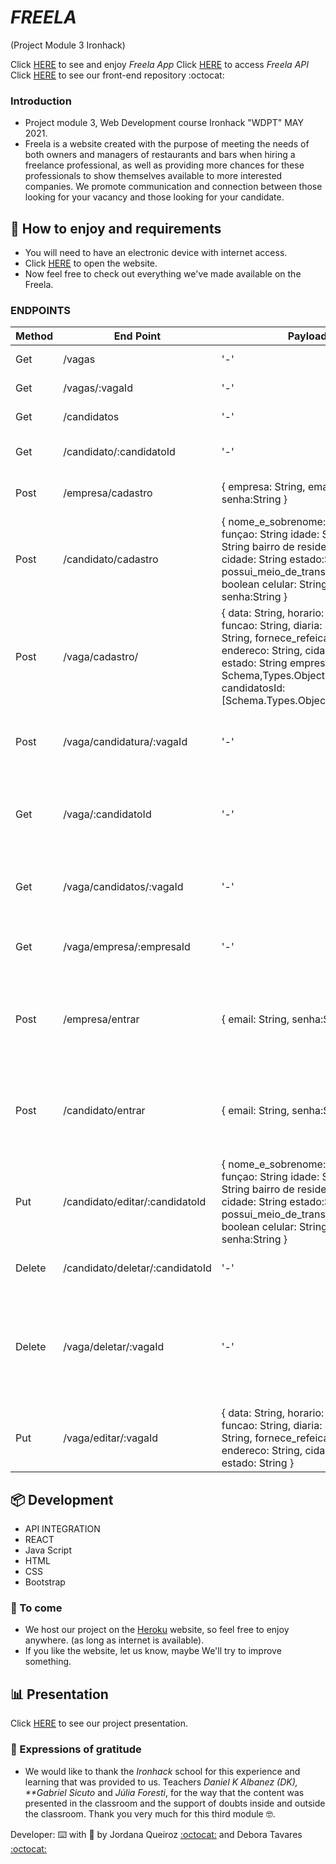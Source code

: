 # _FREELA_

(Project Module 3 Ironhack)

Click [HERE](https://freela-app.herokuapp.com/) to see and enjoy _Freela App_
Click [HERE](https://api-freela.herokuapp.com/) to access _Freela API_
Click [HERE](https://github.com/jordanavq/freela-client) to see our front-end repository :octocat:

### Introduction

- Project module 3, Web Development course Ironhack "WDPT" MAY 2021.
- Freela is a website created with the purpose of meeting the needs of both owners and managers of restaurants and bars when hiring a freelance professional, as well as providing more chances for these professionals to show themselves available to more interested companies. We promote communication and connection between those looking for your vacancy and those looking for your candidate.

## 🚀 How to enjoy and requirements

- You will need to have an electronic device with internet access.
- Click [HERE](https://freela-app.herokuapp.com/) to open the website.
- Now feel free to check out everything we've made available on the Freela.

### ENDPOINTS

| Method | End Point                       | Payload                                                                                                                                                                                                                             | Response                               | Action                                                            |
| ------ | ------------------------------- | ----------------------------------------------------------------------------------------------------------------------------------------------------------------------------------------------------------------------------------- | -------------------------------------- | ----------------------------------------------------------------- |
| Get    | /vagas                          | '-'                                                                                                                                                                                                                                 | Status: 200 body: [jobs]               | Get all Jobs                                                      |
| Get    | /vagas/:vagaId                  | '-'                                                                                                                                                                                                                                 | Status: 200 body: {job}                | Get a job by id                                                   |
| Get    | /candidatos                     | '-'                                                                                                                                                                                                                                 | Status: 200 body: [candidates]         | Get all candidates                                                |
| Get    | /candidato/:candidatoId         | '-'                                                                                                                                                                                                                                 | Status: 200 body: {candidate}          | Get a candidate by id                                             |
| Post   | /empresa/cadastro               | { empresa: String, email:String. senha:String }                                                                                                                                                                                     | Status: 201 body:{empresa,email,senha} | Creates a company user                                            |
| Post   | /candidato/cadastro             | { nome_e_sobrenome: String, funçao: String idade: String sexo: String bairro de residencia: String cidade: String estado:String possui_meio_de_transpote_próprio?: boolean celular: String email:String. senha:String }             | Status: 201 body:{candidate}           | Creates a candidate user                                          |
| Post   | /vaga/cadastro/                 | { data: String, horario: String, funcao: String, diaria: String, traje: String, fornece_refeicao: boolean endereco: String, cidade: String, estado: String empresaId: Schema,Types.ObjectId candidatosId: [Schema.Types.ObjectId] } | Status: 201 body:{job}                 | Create a new job opening                                          |
| Post   | /vaga/candidatura/:vagaId       | '-'                                                                                                                                                                                                                                 | Status: 201 Message: Application sent  | Create a new job application from an candidate                    |
| Get    | /vaga/:candidatoId              | '-'                                                                                                                                                                                                                                 | Status:200 body:[jobs]                 | Get jobs opening that the candidate has enrolled                  |
| Get    | /vaga/candidatos/:vagaId        | '-'                                                                                                                                                                                                                                 | Status:200 body:[jobs]                 | Get all candidates enrolled in a job opening                      |
| Get    | /vaga/empresa/:empresaId        | '-'                                                                                                                                                                                                                                 | Status:200 body:[jobs]                 | Get all company´s jobs opening                                    |
| Post   | /empresa/entrar                 | { email: String, senha:String }                                                                                                                                                                                                     | Status:200 body:{user, token}          | Creates a token for the user to access companies´ private routes  |
| Post   | /candidato/entrar               | { email: String, senha:String }                                                                                                                                                                                                     | Status:200 body:{user, token}          | Creates a token for the user to access candidates´ private routes |
| Put    | /candidato/editar/:candidatoId  | { nome_e_sobrenome: String, funçao: String idade: String sexo: String bairro de residencia: String cidade: String estado:String possui_meio_de_transpote_próprio?: boolean celular: String email:String. senha:String }             | Status: 200 body: {candidate}          | Updates candidate´s profile                                       |
| Delete | /candidato/deletar/:candidatoId | '-'                                                                                                                                                                                                                                 | Status 200 Message: Profile deleted    | Delete candidate ́s profile                                        |
| Delete | /vaga/deletar/:vagaId           | '-'                                                                                                                                                                                                                                 | Status 200 Message: Job deleted        | Delete job opening and updates company´s document removing it     |
| Put    | /vaga/editar/:vagaId            | { data: String, horario: String, funcao: String, diaria: String, traje: String, fornece_refeicao: boolean endereco: String, cidade: String, estado: String }                                                                        | Status: 200 body: {job}                | Updates job opening data                                          |

## 📦 Development

- API INTEGRATION
- REACT
- Java Script
- HTML
- CSS
- Bootstrap

### 📌 To come

- We host our project on the [Heroku](https://www.heroku.com/) website, so feel free to enjoy anywhere. (as long as internet is available).
- If you like the website, let us know, maybe We'll try to improve something.

## 📊 Presentation

Click [HERE](https://slides.com/deboraaguiartavares/freela-english-presentation/fullscreen) to see our project presentation.

### 🎁 Expressions of gratitude

- We would like to thank the _Ironhack_ school for this experience and learning that was provided to us.
  Teachers _Daniel K Albanez (DK), \*\*Gabriel Sicuto_ and _Júlia Foresti_, for the way that the content was presented in the classroom and the support of doubts inside and outside the classroom.
  Thank you very much for this third module 🤓.

Developer: ⌨️ with 💜 by Jordana Queiroz [:octocat:](https://github.com/jordanavq) and Debora Tavares [:octocat:](https://github.com/DeAT1995)
